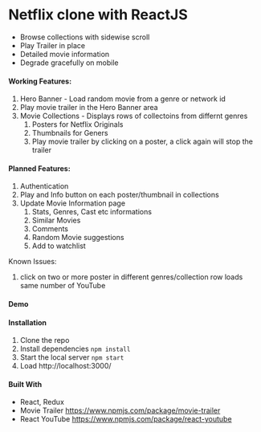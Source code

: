 # Netflix clone with ReactJS

* Browse collections with sidewise scroll 
* Play Trailer in place
* Detailed movie information 
* Degrade gracefully on mobile 

#### Working Features:
1. Hero Banner - Load random movie from a genre or network id
2. Play movie trailer in the Hero Banner area
3. Movie Collections - Displays rows of collectoins from differnt genres
    1. Posters for Netflix Originals
    2. Thumbnails for Geners 
    3. Play movie trailer by clicking on a poster, a click again will stop the trailer

#### Planned Features:
1. Authentication 
2. Play and Info button on each poster/thumbnail in collections
3. Update Movie Information page
    1. Stats, Genres, Cast etc informations
    2. Similar Movies
    3. Comments
    4. Random Movie suggestions
    5. Add to watchlist
    
Known Issues:
1. click on two or more poster in different genres/collection row loads same number of YouTube

#### Demo



#### Installation
1. Clone the repo
2. Install dependencies `npm install` 
3. Start the local server `npm start`
4. Load http://localhost:3000/

#### Built With
* React, Redux 
* Movie Trailer https://www.npmjs.com/package/movie-trailer
* React YouTube https://www.npmjs.com/package/react-youtube
